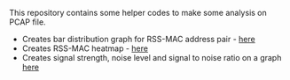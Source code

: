 This repository contains some helper codes to make some analysis on PCAP file. 
- Creates bar distribution graph for RSS-MAC address pair - [here](./create-rss-mac-distribution.py)
- Creates RSS-MAC heatmap - [here](./create-rss-mac-heatmap.py)
- Creates signal strength, noise level and signal to noise ratio on a graph [here](./create-rss-noise-graph.py)

